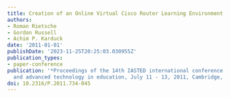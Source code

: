 ```yaml
---
title: Creation of an Online Virtual Cisco Router Learning Environment
authors:
- Roman Rietsche
- Gordon Russell
- Achim P. Karduck
date: '2011-01-01'
publishDate: '2023-11-25T20:25:03.030955Z'
publication_types:
- paper-conference
publication: '*Proceedings of the 14th IASTED international conference on Computers
  and advanced technology in education, July 11 - 13, 2011, Cambridge, UK*'
doi: 10.2316/P.2011.734-045
---
```


